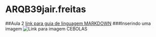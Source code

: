 # ARQB39jair.freitas
##Aula 2
[link para guia de linguagem MARKDOWN](https://markdown.net.br/)
###Inserindo uma imagem
![Link para imagem CEBOLAS](https://www.dicasnutricao.com.br/wp-content/uploads/2015/06/beneficios-da-cebola.png)
